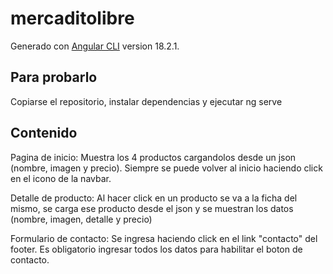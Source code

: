 # mercaditolibre

Generado con [Angular CLI](https://github.com/angular/angular-cli) version 18.2.1.

## Para probarlo

Copiarse el repositorio, instalar dependencias y ejecutar ng serve

## Contenido

Pagina de inicio: Muestra los 4 productos cargandolos desde un json (nombre, imagen y precio). Siempre se puede volver al inicio haciendo click en el icono de la navbar.

Detalle de producto: Al hacer click en un producto se va a la ficha del mismo, se carga ese producto desde el json y se muestran los datos (nombre, imagen, detalle y precio)

Formulario de contacto: Se ingresa haciendo click en el link "contacto" del footer. Es obligatorio ingresar todos los datos para habilitar el boton de contacto.
